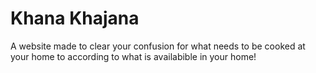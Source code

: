 # Khana Khajana
A website made to clear your confusion for what needs to be cooked at your home to according to what is availabible in your home!
